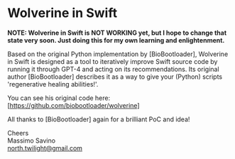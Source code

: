 # Wolverine in Swift

<strong>NOTE: Wolverine in Swift is NOT WORKING yet, but I hope to change that state very soon. Just doing this for my own learning and enlightenment.</strong>

Based on the original Python implementation by [BioBootloader], Wolverine in Swift is designed as a tool to iteratively improve Swift source code by running it through GPT-4 and acting on its recommendations. Its original author [BioBootloader] describes it as a way to give your (Python) scripts 'regenerative healing abilities!'. 

You can see his original code here: [https://github.com/biobootloader/wolverine]  

All thanks to [BioBootloader] again for a brilliant PoC and idea!

Cheers<br>
Massimo Savino<br>
north.twilight@gmail.com

